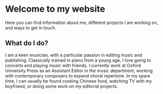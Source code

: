 # Welcome to my website

Here you can find information about me, different projects I am working on, and ways to get in touch. 

## What do I do?
I am a keen musician, with a particular passion in editing music and publishing. Classically trained in piano from a young age, I love going to concerts and playing music with friends. I currently work at Oxford University Press as an Assistant Editor in the music department, working with contemporary composers to expand choral repertoire. In my spare time, I can usually be found cooking Chinese food, watching TV with my boyfriend, or doing some work on my editorial projects.

